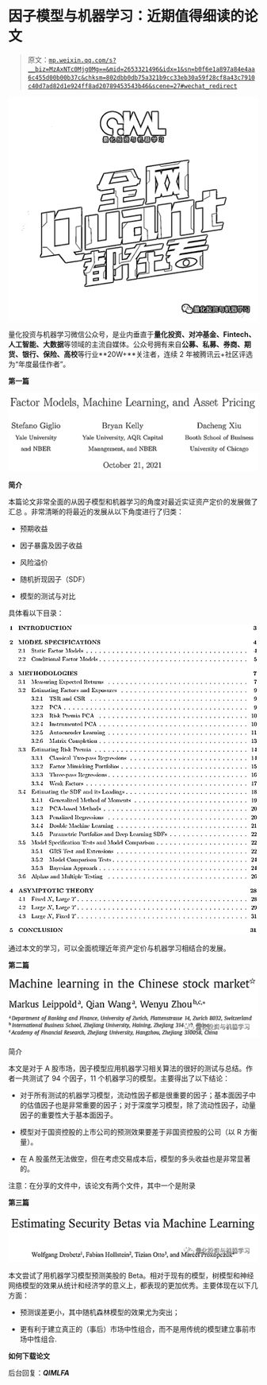 # 因子模型与机器学习：近期值得细读的论文

> 原文：[`mp.weixin.qq.com/s?__biz=MzAxNTc0Mjg0Mg==&mid=2653321496&idx=1&sn=b0f6e1a897a84e4aa6c455d00b00b37c&chksm=802dbb0db75a321b9cc33eb30a59f28cf8a43c7910c40d7ad82d1e924ff8ad20789453543b46&scene=27#wechat_redirect`](http://mp.weixin.qq.com/s?__biz=MzAxNTc0Mjg0Mg==&mid=2653321496&idx=1&sn=b0f6e1a897a84e4aa6c455d00b00b37c&chksm=802dbb0db75a321b9cc33eb30a59f28cf8a43c7910c40d7ad82d1e924ff8ad20789453543b46&scene=27#wechat_redirect)

![](img/817c601fc026ccfe2ee840069c1e016b.png)

量化投资与机器学习微信公众号，是业内垂直于**量化投资、对冲基金、Fintech、人工智能、大数据**等领域的主流自媒体。公众号拥有来自**公募、私募、券商、期货、银行、保险、高校**等行业**20W+**关注者，连续 2 年被腾讯云+社区评选为“年度最佳作者”。

**第一篇**

![](img/276b5e915c78d10ce8b964840fd547f5.png)

**简介**

本篇论文非常全面的从因子模型和机器学习的角度对最近实证资产定价的发展做了汇总 。非常清晰的将最近的发展从以下角度进行了归类： 

*   预期收益

*   因子暴露及因子收益

*   风险溢价

*   随机折现因子（SDF）

*   模型的测试与对比

具体看以下目录：

![](img/c91da18fca375b7188a86f13d571fe53.png)

通过本文的学习，可以全面梳理近年资产定价与机器学习相结合的发展。

**第二篇**

![](img/f3823139885bf81d640743b3e0a36823.png)

简介

本文是对于 A 股市场，因子模型应用机器学习相关算法的很好的测试与总结。作者一共测试了 94 个因子，11 个机器学习的模型。主要得出了以下结论：

*   对于所有测试的机器学习模型，流动性因子都是很重要的因子；基本面因子中的估值因子也是非常重要的因子；对于深度学习模型，除了流动性因子，动量因子的重要性大于基本面因子。

*   模型对于国资控股的上市公司的预测效果要差于非国资控股的公司（以 R 方衡量）。

*   在 A 股虽然无法做空，但在考虑交易成本后，模型的多头收益也是非常显著的。

注意：在分享的文件中，该论文有两个文件，其中一个是附录

**第三篇**

![](img/e6e509fbf091b28720a014259e4eb870.png)

本文尝试了用机器学习模型预测美股的 Beta。相对于现有的模型，树模型和神经网络模型的效果从统计和经济学的意义上，都表现的更加优秀。主要体现在以下几方面：

*   预测误差更小，其中随机森林模型的效果尤为突出；

*   更有利于建立真正的（事后）市场中性组合，而不是用传统的模型建立事前市场中性组合.

**如何下载论文**

后台回复：***QIMLFA***
